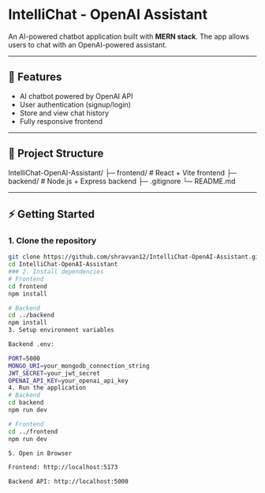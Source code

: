 # IntelliChat - OpenAI Assistant

An AI-powered chatbot application built with **MERN stack**. The app allows users to chat with an OpenAI-powered assistant.

---

## 🚀 Features

- AI chatbot powered by OpenAI API  
- User authentication (signup/login)  
- Store and view chat history  
- Fully responsive frontend  

---

## 📂 Project Structure
IntelliChat-OpenAI-Assistant/
├─ frontend/ # React + Vite frontend
├─ backend/ # Node.js + Express backend
├─ .gitignore
└─ README.md

---

## ⚡ Getting Started

### 1. Clone the repository
```bash
git clone https://github.com/shravvan12/IntelliChat-OpenAI-Assistant.git
cd IntelliChat-OpenAI-Assistant
### 2. Install dependencies
# Frontend
cd frontend
npm install

# Backend
cd ../backend
npm install
3. Setup environment variables

Backend .env:

PORT=5000
MONGO_URI=your_mongodb_connection_string
JWT_SECRET=your_jwt_secret
OPENAI_API_KEY=your_openai_api_key
4. Run the application
# Backend
cd backend
npm run dev

# Frontend
cd ../frontend
npm run dev

5. Open in Browser

Frontend: http://localhost:5173

Backend API: http://localhost:5000


